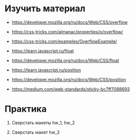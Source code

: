 ﻿# Изучить материал

* https://developer.mozilla.org/ru/docs/Web/CSS/overflow
* https://css-tricks.com/almanac/properties/o/overflow/
* https://css-tricks.com/examples/OverflowExample/

* https://learn.javascript.ru/float
* https://developer.mozilla.org/ru/docs/Web/CSS/float

* https://learn.javascript.ru/position
* https://developer.mozilla.org/ru/docs/Web/CSS/position
* https://medium.com/web-standards/sticky-bc7ff7088693



# Практика

1) Сверстать макеты hw_1, hw_2

2) Сверстать макет hw_3